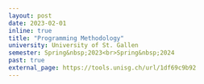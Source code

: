 ```yaml
---
layout: post
date: 2023-02-01
inline: true
title: "Programming Methodology"
university: University of St. Gallen
semester: Spring&nbsp;2023<br>Spring&nbsp;2024
past: true
external_page: https://tools.unisg.ch/url/1df69c9b92
---
```

